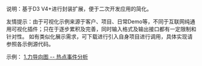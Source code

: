 说明：基于D3 V4+进行封装扩展，便于二次开发应用的简化。

友情提示：由于可视化示例来源于客户、项目、日常Demo等，不同于互联网纯通用可视化插件；只在于逐步累积及完善，同时输入格式及输出接口都有一定限制和针对性。
        如有类似化展示需求，可下载进行引入自身项目进行调用，具体实现请参照各示例源代码。

示例：
<a href='http://www.baidu.com' target='_blank'>1.力导向图 -- 热点事件分析</a>
